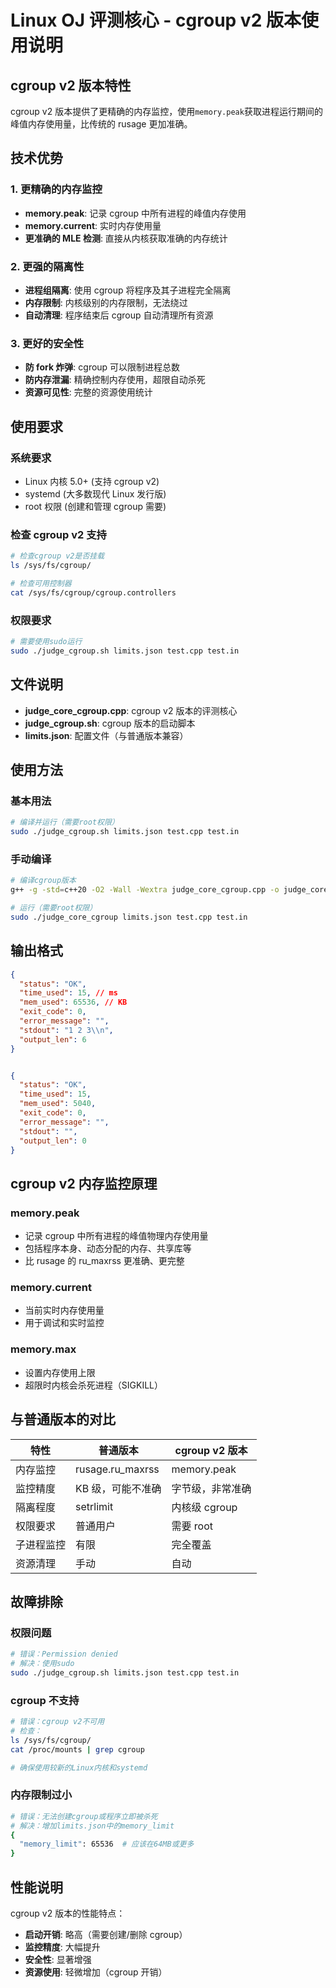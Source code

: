 # Linux OJ 评测核心 - cgroup v2 版本使用说明

## cgroup v2 版本特性

cgroup v2 版本提供了更精确的内存监控，使用`memory.peak`获取进程运行期间的峰值内存使用量，比传统的 rusage 更加准确。

## 技术优势

### 1. 更精确的内存监控

- **memory.peak**: 记录 cgroup 中所有进程的峰值内存使用
- **memory.current**: 实时内存使用量
- **更准确的 MLE 检测**: 直接从内核获取准确的内存统计

### 2. 更强的隔离性

- **进程组隔离**: 使用 cgroup 将程序及其子进程完全隔离
- **内存限制**: 内核级别的内存限制，无法绕过
- **自动清理**: 程序结束后 cgroup 自动清理所有资源

### 3. 更好的安全性

- **防 fork 炸弹**: cgroup 可以限制进程总数
- **防内存泄漏**: 精确控制内存使用，超限自动杀死
- **资源可见性**: 完整的资源使用统计

## 使用要求

### 系统要求

- Linux 内核 5.0+ (支持 cgroup v2)
- systemd (大多数现代 Linux 发行版)
- root 权限 (创建和管理 cgroup 需要)

### 检查 cgroup v2 支持

```bash
# 检查cgroup v2是否挂载
ls /sys/fs/cgroup/

# 检查可用控制器
cat /sys/fs/cgroup/cgroup.controllers
```

### 权限要求

```bash
# 需要使用sudo运行
sudo ./judge_cgroup.sh limits.json test.cpp test.in
```

## 文件说明

- **judge_core_cgroup.cpp**: cgroup v2 版本的评测核心
- **judge_cgroup.sh**: cgroup 版本的启动脚本
- **limits.json**: 配置文件（与普通版本兼容）

## 使用方法

### 基本用法

```bash
# 编译并运行（需要root权限）
sudo ./judge_cgroup.sh limits.json test.cpp test.in
```

### 手动编译

```bash
# 编译cgroup版本
g++ -g -std=c++20 -O2 -Wall -Wextra judge_core_cgroup.cpp -o judge_core_cgroup

# 运行（需要root权限）
sudo ./judge_core_cgroup limits.json test.cpp test.in
```

## 输出格式

```json
{
  "status": "OK",
  "time_used": 15, // ms
  "mem_used": 65536, // KB
  "exit_code": 0,
  "error_message": "",
  "stdout": "1 2 3\\n",
  "output_len": 6
}


{
  "status": "OK",
  "time_used": 15,
  "mem_used": 5040,
  "exit_code": 0,
  "error_message": "",
  "stdout": "",
  "output_len": 0
}

```

## cgroup v2 内存监控原理

### memory.peak

- 记录 cgroup 中所有进程的峰值物理内存使用量
- 包括程序本身、动态分配的内存、共享库等
- 比 rusage 的 ru_maxrss 更准确、更完整

### memory.current

- 当前实时内存使用量
- 用于调试和实时监控

### memory.max

- 设置内存使用上限
- 超限时内核会杀死进程（SIGKILL）

## 与普通版本的对比

| 特性       | 普通版本          | cgroup v2 版本   |
| ---------- | ----------------- | ---------------- |
| 内存监控   | rusage.ru_maxrss  | memory.peak      |
| 监控精度   | KB 级，可能不准确 | 字节级，非常准确 |
| 隔离程度   | setrlimit         | 内核级 cgroup    |
| 权限要求   | 普通用户          | 需要 root        |
| 子进程监控 | 有限              | 完全覆盖         |
| 资源清理   | 手动              | 自动             |

## 故障排除

### 权限问题

```bash
# 错误：Permission denied
# 解决：使用sudo
sudo ./judge_cgroup.sh limits.json test.cpp test.in
```

### cgroup 不支持

```bash
# 错误：cgroup v2不可用
# 检查：
ls /sys/fs/cgroup/
cat /proc/mounts | grep cgroup

# 确保使用较新的Linux内核和systemd
```

### 内存限制过小

```bash
# 错误：无法创建cgroup或程序立即被杀死
# 解决：增加limits.json中的memory_limit
{
  "memory_limit": 65536  # 应该在64MB或更多
}
```

## 性能说明

cgroup v2 版本的性能特点：

- **启动开销**: 略高（需要创建/删除 cgroup）
- **监控精度**: 大幅提升
- **安全性**: 显著增强
- **资源使用**: 轻微增加（cgroup 开销）
